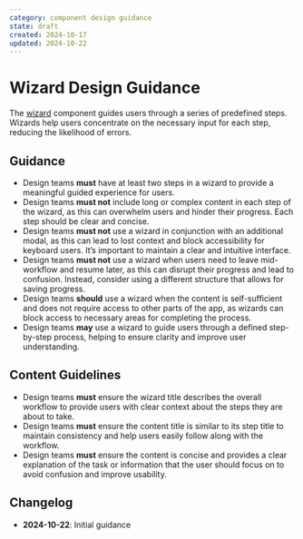 ```yaml
---
category: component design guidance
state: draft
created: 2024-10-17
updated: 2024-10-22
---
```


# Wizard Design Guidance

The [wizard](https://clarity.design/documentation/wizard) component guides users through a series of predefined steps. Wizards help users concentrate on the necessary input for each step, reducing the likelihood of errors.

## Guidance

- Design teams **must** have at least two steps in a wizard to provide a meaningful guided experience for users.
- Design teams **must not** include long or complex content in each step of the wizard, as this can overwhelm users and hinder their progress. Each step should be clear and concise.
- Design teams **must not** use a wizard in conjunction with an additional modal, as this can lead to lost context and block accessibility for keyboard users. It’s important to maintain a clear and intuitive interface.
- Design teams **must not** use a wizard when users need to leave mid-workflow and resume later, as this can disrupt their progress and lead to confusion. Instead, consider using a different structure that allows for saving progress.
- Design teams **should** use a wizard when the content is self-sufficient and does not require access to other parts of the app, as wizards can block access to necessary areas for completing the process.
- Design teams **may** use a wizard to guide users through a defined step-by-step process, helping to ensure clarity and improve user understanding.

## Content Guidelines

- Design teams **must** ensure the wizard title describes the overall workflow to provide users with clear context about the steps they are about to take.
- Design teams **must** ensure the content title is similar to its step title to maintain consistency and help users easily follow along with the workflow.
- Design teams **must** ensure the content is concise and provides a clear explanation of the task or information that the user should focus on to avoid confusion and improve usability.

## Changelog

- **2024-10-22**: Initial guidance
